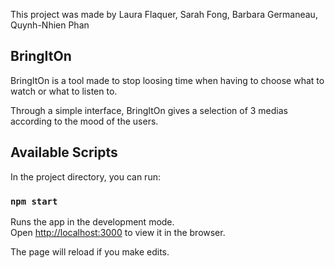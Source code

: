 This project was made by Laura Flaquer, Sarah Fong, Barbara Germaneau, Quynh-Nhien Phan

## BringItOn

BringItOn is a tool made to stop loosing time when having to choose what to watch or what to listen to. 

Through a simple interface, BringItOn gives a selection of 3 medias according to the mood of the users.

## Available Scripts

In the project directory, you can run:

### `npm start`

Runs the app in the development mode.<br />
Open [http://localhost:3000](http://localhost:3000) to view it in the browser.

The page will reload if you make edits.<br />